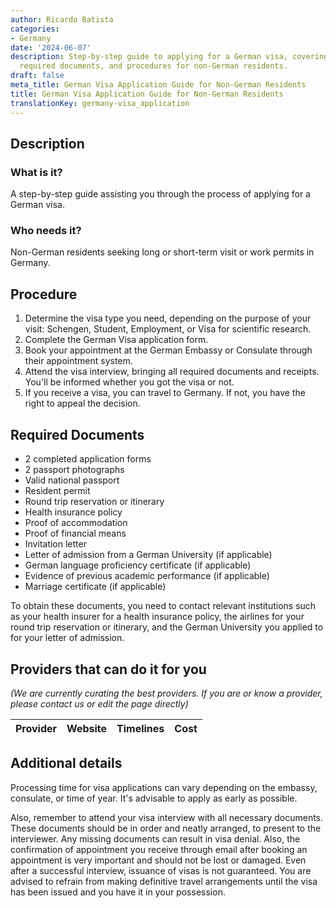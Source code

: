 ```yaml
---
author: Ricardo Batista
categories:
- Germany
date: '2024-06-07'
description: Step-by-step guide to applying for a German visa, covering visa types,
  required documents, and procedures for non-German residents.
draft: false
meta_title: German Visa Application Guide for Non-German Residents
title: German Visa Application Guide for Non-German Residents
translationKey: germany-visa_application
---
```


## Description
### What is it?
A step-by-step guide assisting you through the process of applying for a German visa. 

### Who needs it?
Non-German residents seeking long or short-term visit or work permits in Germany.

## Procedure
1. Determine the visa type you need, depending on the purpose of your visit: Schengen, Student, Employment, or Visa for scientific research.
2. Complete the German Visa application form.
3. Book your appointment at the German Embassy or Consulate through their appointment system.
4. Attend the visa interview, bringing all required documents and receipts. You'll be informed whether you got the visa or not.
5. If you receive a visa, you can travel to Germany. If not, you have the right to appeal the decision.

## Required Documents
- 2 completed application forms
- 2 passport photographs
- Valid national passport
- Resident permit
- Round trip reservation or itinerary
- Health insurance policy
- Proof of accommodation
- Proof of financial means
- Invitation letter
- Letter of admission from a German University (if applicable)
- German language proficiency certificate (if applicable)
- Evidence of previous academic performance (if applicable)
- Marriage certificate (if applicable)

To obtain these documents, you need to contact relevant institutions such as your health insurer for a health insurance policy, the airlines for your round trip reservation or itinerary, and the German University you applied to for your letter of admission.

## Providers that can do it for you

_(We are currently curating the best providers. If you are or know a provider, please contact us or edit the page directly)_

| Provider        |     Website     |     Timelines    |       Cost      |
| --------------- | --------------- |  :-------------: | :-------------: |

## Additional details
Processing time for visa applications can vary depending on the embassy, consulate, or time of year. It's advisable to apply as early as possible.

Also, remember to attend your visa interview with all necessary documents. These documents should be in order and neatly arranged, to present to the interviewer. Any missing documents can result in visa denial. Also, the confirmation of appointment you receive through email after booking an appointment is very important and should not be lost or damaged. Even after a successful interview, issuance of visas is not guaranteed. You are advised to refrain from making definitive travel arrangements until the visa has been issued and you have it in your possession.